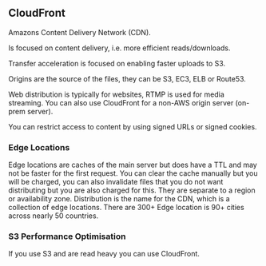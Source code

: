 ## CloudFront

Amazons Content Delivery Network (CDN).

Is focused on content delivery, i.e. more efficient reads/downloads.

Transfer acceleration is focused on enabling faster uploads to S3.

Origins are the source of the files, they can be S3, EC3, ELB or Route53.

Web distribution is typically for websites, RTMP is used for media streaming. You can also use CloudFront for a non-AWS origin server (on-prem server).

You can restrict access to content by using signed URLs or signed cookies.

### Edge Locations

Edge locations are caches of the main server but does have a TTL and may not be faster for the first request. You can clear the cache manually but you will be charged, you can also invalidate files that you do not want distributing but you are also charged for this. They are separate to a region or availability zone. Distribution is the name for the CDN, which is a collection of edge locations. There are 300+ Edge location is 90+ cities across nearly 50 countries.

### S3 Performance Optimisation

If you use S3 and are read heavy you can use CloudFront.

